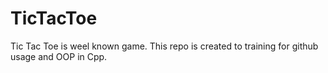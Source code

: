 # TicTacToe
Tic Tac Toe is weel known game. This repo is created to training for github usage and OOP in Cpp.
